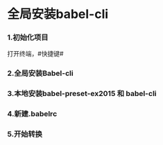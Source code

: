 # 全局安装babel-cli

### 1.初始化项目
打开终端，#快捷键#
### 2.全局安装Babel-cli
### 3.本地安装babel-preset-ex2015 和 babel-cli
### 4.新建.babelrc
### 5.开始转换 